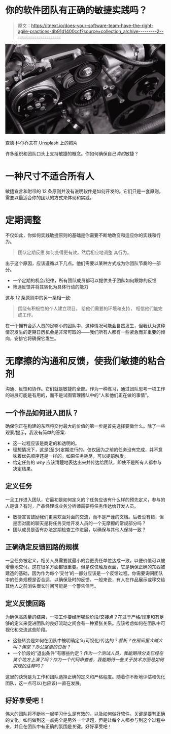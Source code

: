 # 你的软件团队有正确的敏捷实践吗？

> 原文：<https://itnext.io/does-your-software-team-have-the-right-agile-practices-4b91d1400ccf?source=collection_archive---------2----------------------->

![](img/cfbf85cd48dcc4c356b05768e864dddc.png)

查德·科尔乔夫在 [Unsplash](https://unsplash.com/s/photos/mechanic?utm_source=unsplash&utm_medium=referral&utm_content=creditCopyText) 上的照片

许多组织和团队口头上支持敏捷的概念。你如何确保自己*真的*敏捷？

# 一种尺寸不适合所有人

敏捷宣言和附带的 12 条原则并没有说明软件是如何开发的。它们只是一套原则，需要以最适合你的团队的方式来体现和实践。

# 定期调整

不仅如此，你如何实践敏捷原则的基础是你需要不断地改变和适应你的实践和行为。

> 团队定期反思
> 如何变得更有效，然后相应地调整
> 其行为。

出于这个原因，应该遵循以下几点。他们需要以某种方式成为你团队节奏的一部分。

*   一个定期的机会/纪律，所有团队成员都可以提供关于团队如何跟踪的反馈
*   筛选反馈并将其转化为具体行动的能力

这与 12 条原则中的另一条相一致:

> 围绕有积极性的个人建立项目。
> 给他们需要的环境和支持，
> 相信他们能完成工作。

在一个拥有合适人员的足够小的团队中，这种情况可能会自然发生，但我认为这种情况发生的定期日历机会是非常可取的——我们所有人都有一些紧急而非重要的倾向，安排它将确保它发生。

# 无摩擦的沟通和反馈，使我们敏捷的粘合剂

沟通、反馈和协作。它们就是敏捷的全部。作为一种练习，通过团队思考一项工作的进展可能是有用的，而不是试图管理团队中的“人和他们正在做的事情”。

## 一个作品如何进入团队？

确保你正在构建的东西将交付最大的价值的第一步是首先选择要做什么。除了一些观察/提示，我没有简单的答案:

*   这一过程应该是商定的和透明的。
*   理想情况下，这是(至少)定期进行的。仅仅因为之前的任务没有完成，并不意味着优先顺序还是一样的。如果任务耗尽，可以提前触发。
*   给定任务的 *why* 应该清楚地表达出来并传达给团队，即使不是所有人都参与决定结果。

## 定义任务

一旦工作进入团队，它最初是如何定义的？任务应该有什么样的预先定义，参与的人是谁？有时，产品经理或业务分析师需要将任务传达给开发人员。

*   敏捷宣言鼓励我们更喜欢面对面的交流，而不是严谨的文档。后者没有错，但是面对面的聊天是将任务交给开发人员的一个无摩擦的常规部分吗？
*   团队成员是否有办法定期检查工作进展，以确保与其他人保持一致？

## 正确确定反馈回路的规模

一旦任务被定义，相关人员需要就最小的变更责任单位达成一致，以便价值可以被增量地交付。这在很多方面都很重要。但是仅仅触及表面，它是确保正确的东西被建造的基础，因为作为每个‘交付’的一部分应该是一个反馈过程。你需要询问团队中的任务规模是否合适，以确保及时的反馈。一般来说，有人在作品展示或移交给其他人之前消失很长时间可能是一个警告信号。

## 定义反馈回路

为确保高质量的结果，一项工作要经历哪些阶段/交接点？在过于严格/规定和有足够的定义来促进团队的良好流动之间会有一种紧张关系。应该考虑如何在团队中可视化和交流这些阶段。

*   这些转变是如何在团队中被明确定义/可视化/传达的？*看板？在房间里大喊大叫？懈怠？办公室里的白板？*
*   一个阶段的“退出条件”有哪些约定？*作为一个测试人员，我能期待分支已经在某个地方上演了吗？作为一个代码审查者，我能期待一些关于技术方面是如何实现的注释吗？*

这里的诀窍是为工作和团队选择正确的定义和严格程度。随着你不断地评估和优化团队，这一点可以(也应该)一直在发展。

## 好好享受吧！

伟大的团队将不断地一起学习什么是有效的，以及如何做好软件。关键是要有正确的文化。如何做到这一点完全是另外一个话题，但是让每个人都参与到这个过程中来，并且在团队中有正确的氛围是关键。好好享受吧！